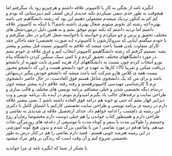 <html lang="en">
<head>
    <meta charset="UTF-8">
    <meta name="viewport"
          content="width=device-width, user-scalable=no, initial-scale=1.0, maximum-scale=1.0, minimum-scale=1.0">
    <meta http-equiv="X-UA-Compatible" content="ie=edge">
    <title>SOP</title>
    <link rel="stylesheet" href="style.css">

</head>
<body>
<div>
    <span>انگيزه نامه</span>
    <span> از بچگی به کار با کامپیوتر علاقه داشتم و هرچیزیو زود یاد میگرفتم اما هیچوقت به طور جدی سعی نمیکردم نکته جدیدی ازش کشف کنم
دبیرستانی که بودم و کم کم به کنکور نزدیک میشدم مشغولی ذهنیم این بود که رشته دانشگاهیم چی باشه بهتره؟چه رشته ای بخونم میتونم شغال بهتری داشته باشم؟! 
با اینکه به کامپیوتر علاقه داشتم اما تردید داشتم که نکنه نتونم موفق بشم و به همین دلیل
درموردشغل های مختلف تحقیق و پرس و جو میکردم و خواسته یا ناخواسته شغل افرادو در نظر میگرفتم و با خودم میگفتم اینایی که 
سروکارشون با کامپیوتره (به صورت تخصصی) چقد باحالن چقد کارای متفاوت بلدن همینا باعث میشد که علاقم به کامپیوتر نسبت قبل بیشتر و بیشتر بشه.
تصمیم گرفتم که رشته دانشگاهیمو کامیپوتر انتخاب کنم و غرق علاقه ی خودم بشم . در مورد دانشگاههای مختلف تحقیق کردم و با کمی سبک سنگین کردن 
 دانشگاه پیام نورو انتخاب کردم چون نسبت به دانشگاههای آزاد هزینه
کمتری بابت شهریه از دانشجو دریافت میکنن و تقریبا 70٪ کارها به عهده ی خود دانشجو هست و این که دانشجو مجبور نیست همه ی کلاس هارو شرکت کنه
 باعث میشه که دانشجو خودش پیگیر درسهاش باشه و برای من که
 یک دانشجوی شاغل هستم فوق العادست.
در حال حاضر دانشجوی ترم 5 کارشناسی مهندسی کامیپوترهستم و رفته رفته علاقم داره بیشتر میشه چون درسام دیگه تخصصی شدن و
 خیلی مشتاقم برنامه نویسی های مختلف و قالب سازی و طراحی سایت و ترفندهای جالب یاد بگیرم
 امیدوارم بتونم در آینده یک برنامه نویس و وب دیزاینر قهار بشم که حتی تو خونه هم درامد فوق العاده داشته باشم (: 
یعنی بیشتر علاقه دارم در زمینه ی برنامه نویسی و طراحی سایت تخصصی کارکنم
با اشتیاق کامل تا دکتری این رشته ی دلچسب را ادامه خواهم داد.
جدای ازتحصیل علاقه ی شدیدی به نقاشی و طراحی دارم و همینطور کتاب خواندن را هم خیلی دوست دارم مخصوصا رمان!و
 روح وجسمم را طولانی مدت با سفر و کوتاه مدت با موسیقی از دغدغه های روزمرگی نجات میدهم.
واما هدفم در مورد نقاشی ! من با نقاشی بزرگ شدم و بدون هیچ گونه آموزشی در این زمینه هنرمند خوبی هستم .
قصد دارم نقاشی را هم در کنار درس به طور تخصصی شروع کنم و آن وقت است که زندگی بر وفق مراد میشود.

<span> با تشکر از شما که انگیزه نامه ی مرا خواندید</span>
       
</span>
</div>
</body>

